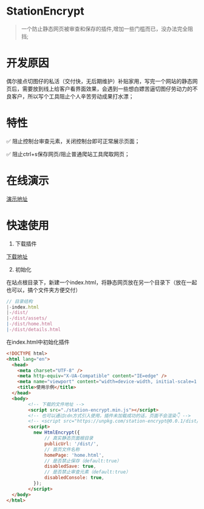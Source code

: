 # StationEncrypt

> 一个防止静态网页被审查和保存的插件,增加一些门槛而已，没办法完全阻挡;


# 开发原因

偶尔接点切图仔的私活（交付快，无后期维护）补贴家用，写完一个网站的静态网页后，需要放到线上给客户看界面效果，会遇到一些想白嫖苦逼切图仔劳动力的不良客户，所以写个工具阻止个人辛苦劳动成果打水漂；

# 特性

 ✅ 阻止控制台审查元素，关闭控制台即可正常展示页面；
  
 ✅ 阻止ctrl+s保存网页/阻止普通爬站工具爬取网页；

# 在线演示

[演示地址](https://laoxia7751.github.io/station-encrypt)


# 快速使用

1. 下载插件

[下载地址](https://unpkg.com/station-encrypt@0.0.1/dist/station-encrypt.min.js)

2. 初始化

在站点根目录下，新建一个index.html，将静态网页放在另一个目录下（放在一起也可以，搞个文件夹方便交付）

```js
// 目录结构
|-index.html          
|-/dist/ 
|-/dist/assets/        
|-/dist/home.html
|-/dist/details.html
```

在index.html中初始化插件

```html
<!DOCTYPE html>
<html lang="en">
  <head>
    <meta charset="UTF-8" />
    <meta http-equiv="X-UA-Compatible" content="IE=edge" />
    <meta name="viewport" content="width=device-width, initial-scale=1.0" />
    <title>使用示例</title>
  </head>
  <body>
        <!-- 下载的文件地址 -->
        <script src="./station-encrypt.min.js"></script>
        <!-- 也可以通过cdn方式引入使用，插件未加载成功的话，页面不会渲染👇 -->
        <!-- <script src="https://unpkg.com/station-encrypt@0.0.1/dist/station-encrypt.min.js"></script> -->
        <script>
          new HtmlEncrypt({
              // 真实静态页面根目录
              publicUrl: '/dist/',
              // 首页文件名称
              homePage: 'home.html',
              // 是否禁止保存（default:true）
              disabledSave: true,
              // 是否禁止审查元素（default:true）
              disabledConsole: true,
          });
        </script>
  </body>
</html>

```

  